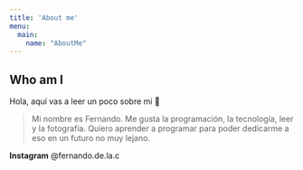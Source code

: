 ```yaml
---
title: 'About me'
menu:
  main:
    name: "AboutMe"
---
```


## Who am I

Hola, aquí vas a leer un poco sobre mi 🤩

> Mi nombre es Fernando.
> Me gusta la programación, la tecnología, leer y la fotografía.
> Quiero aprender a programar para poder dedicarme a eso en un futuro no muy lejano.

**Instagram** @fernando.de.la.c

